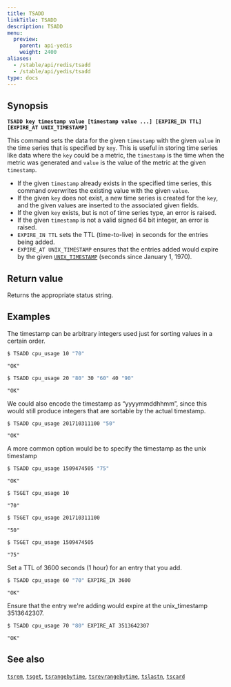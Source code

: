 ```yaml
---
title: TSADD
linkTitle: TSADD
description: TSADD
menu:
  preview:
    parent: api-yedis
    weight: 2400
aliases:
  - /stable/api/redis/tsadd
  - /stable/api/yedis/tsadd
type: docs
---
```


## Synopsis

**`TSADD key timestamp value [timestamp value ...] [EXPIRE_IN TTL] [EXPIRE_AT UNIX_TIMESTAMP]`**

This command sets the data for the given `timestamp` with the given `value` in the time series that
is specified by `key`. This is useful in storing time series like data where the `key` could be a
metric, the `timestamp` is the time when the metric was generated and `value` is the value of the
metric at the given `timestamp`.

- If the given `timestamp` already exists in the specified time series, this command overwrites the existing value with the given `value`.
- If the given `key` does not exist, a new time series is created for the `key`, and the given values are inserted to the associated given fields.
- If the given `key` exists, but is not of time series type, an error is raised.
- If the given `timestamp` is not a valid signed 64 bit integer, an error is raised.
- `EXPIRE_IN TTL` sets the TTL (time-to-live) in seconds for the entries being added.
- `EXPIRE_AT UNIX_TIMESTAMP` ensures that the entries added would expire by the given [`UNIX_TIMESTAMP`](https://en.wikipedia.org/wiki/Unix_time) (seconds since January 1, 1970).

## Return value

Returns the appropriate status string.

## Examples

The timestamp can be arbitrary integers used just for sorting values in a certain order.

```sh
$ TSADD cpu_usage 10 "70"
```

```
"OK"
```

```sh
$ TSADD cpu_usage 20 "80" 30 "60" 40 "90"
```

```
"OK"
```

We could also encode the timestamp as “yyyymmddhhmm”, since this would still produce integers that are sortable by the actual timestamp.

```sh
$ TSADD cpu_usage 201710311100 "50"
```

```
"OK"
```
A more common option would be to specify the timestamp as the unix timestamp

```sh
$ TSADD cpu_usage 1509474505 "75"
```

```
"OK"
```

```sh
$ TSGET cpu_usage 10
```

```
"70"
```

```sh
$ TSGET cpu_usage 201710311100
```

```
"50"
```

```sh
$ TSGET cpu_usage 1509474505
```

```
"75"
```
Set a TTL of 3600 seconds (1 hour) for an entry that you add.

```sh
$ TSADD cpu_usage 60 "70" EXPIRE_IN 3600
```

```
"OK"
```
Ensure that the entry we're adding would expire at the unix_timestamp 3513642307.

```sh
$ TSADD cpu_usage 70 "80" EXPIRE_AT 3513642307
```

```
"OK"
```

## See also
[`tsrem`](../tsrem/), [`tsget`](../tsget/), [`tsrangebytime`](../tsrangebytime/),
[`tsrevrangebytime`](../tsrevrangebytime/), [`tslastn`](../tslastn/), [`tscard`](../tscard/)
